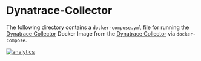 # Dynatrace-Collector

The following directory contains a `docker-compose.yml` file for running the [Dynatrace Collector](https://community.dynatrace.com/community/display/DOCDT62/Architecture) Docker Image from the [Dynatrace Collector](https://community.dynatrace.com/community/display/DOCDT62/Architecture) via `docker-compose`.

[![analytics](https://www.google-analytics.com/collect?v=1&t=pageview&_s=1&dl=https%3A%2F%2Fgithub.com%2FdynaTrace&dp=%2FDynatrace-Docker%2FDynatrace-Collector%2FDdocker-compose&dt=Dynatrace-Docker%2FDynatrace-Collector%2FDdocker-compose&_u=Dynatrace~&cid=github.com%2FdynaTrace&tid=UA-54510554-5&aip=1)]()
